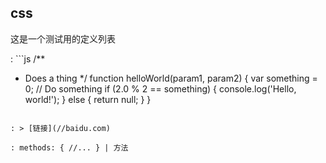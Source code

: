 ---
---
## css

这是一个测试用的定义列表

: ```js
/**
* Does a thing
*/
function helloWorld(param1, param2) {
    var something = 0;
    // Do something
    if (2.0 % 2 == something) {
        console.log('Hello, world!');
    } else {
        return null;
    }
}
```

: > [链接](//baidu.com)

: methods: { //... } | 方法
